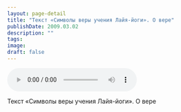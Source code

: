 ```yaml
---
layout: page-detail
title: "Текст «Символы веры учения Лайя-йоги». О вере"
publishDate: 2009.03.02
description: ""
tags:
image:
draft: false
---
```


<audio title="2009.03.02 - Текст «Символы веры учения Лайя-йоги». О вере.mp3" src="/upload/iblock/4cf/4cfc4848d7329ae104d983da5ec20151.mp3" controls=""></audio>

 Текст «Символы веры учения Лайя-йоги». О вере   

  

